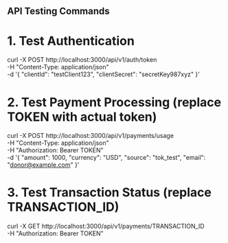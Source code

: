 ## API Testing Commands

# 1. Test Authentication
curl -X POST http://localhost:3000/api/v1/auth/token \
  -H "Content-Type: application/json" \
  -d '{
    "clientId": "testClient123",
    "clientSecret": "secretKey987xyz"
  }'

# 2. Test Payment Processing (replace TOKEN with actual token)
curl -X POST http://localhost:3000/api/v1/payments/usage \
  -H "Content-Type: application/json" \
  -H "Authorization: Bearer TOKEN" \
  -d '{
    "amount": 1000,
    "currency": "USD",
    "source": "tok_test",
    "email": "donor@example.com"
  }'

# 3. Test Transaction Status (replace TRANSACTION_ID)
curl -X GET http://localhost:3000/api/v1/payments/TRANSACTION_ID \
  -H "Authorization: Bearer TOKEN"

